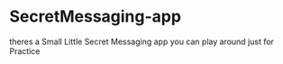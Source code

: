 # SecretMessaging-app
theres a Small Little Secret Messaging app you can play around just for Practice
